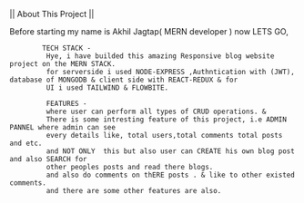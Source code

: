 || About This Project ||

Before starting my name is Akhil Jagtap( MERN developer ) now LETS GO,

            TECH STACK - 
             Hye, i have builded this amazing Responsive blog website project on the MERN STACK.
             for serverside i used NODE-EXPRESS ,Authntication with (JWT), database of MONGODB & client side with REACT-REDUX & for
             UI i used TAILWIND & FLOWBITE.

             FEATURES - 
             where user can perform all types of CRUD operations. &
             There is some intresting feature of this project, i.e ADMIN PANNEL where admin can see 
             every details like, total users,total comments total posts and etc.
             and NOT ONLY  this but also user can CREATE his own blog post and also SEARCH for 
             other peoples posts and read there blogs. 
             and also do comments on thERE posts . & like to other existed comments.
             and there are some other features are also.
             
             






             



             
             

             

